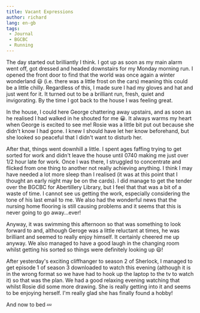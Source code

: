 ```yaml
---
title: Vacant Expressions
author: richard 
lang: en-gb
tags:
 - Journal
 - BGCBC
 - Running
---
```


The day started out brilliantly I think. I got up as soon as my main alarm went off, got dressed and
headed downstairs for my Monday morning run. I opened the front door to find that the world was once
again a winter wonderland :smiley: (i.e. there was a little frost on the cars) meaning this could be
a little chilly. Regardless of this, I made sure I had my gloves and hat and just went for it. It
turned out to be a brilliant run, fresh, quiet and invigorating. By the time I got back to the house
I was feeling great.

In the house, I could here George chattering away upstairs, and as soon as he realised I had walked
in he shouted for me :grinning:. It always warms my heart when George is excited to see me! Rosie
was a little bit put out because she didn't know I had gone. I knew I should have let her know
beforehand, but she looked so peaceful that I didn't want to disturb her.

After that, things went downhill a little. I spent ages faffing trying to get sorted for work and
didn't leave the house until 0740 making me just over 1/2 hour late for work. Once I was there, I
struggled to concentrate and flicked from one thing to another not really achieving anything. I
think I may have needed a lot more sleep than I realised (it was at this point that I thought an
early night may be on the cards). I did manage to get the tender over the BGCBC for Abertillery
Library, but I feel that that was a bit of a waste of time. I cannot see us getting the work,
especially considering the tone of his last email to me. We also had the wonderful news that the
nursing home flooring is still causing problems and it seems that this is never going to go
away...ever! 

Anyway, it was swimming this afternoon so that was something to look forward to and, although Geroge
was a little reluctant at times, he was brilliant and seemed to really enjoy himself. It certainly
cheered me up anyway. We also managed to have a good laugh in the changing room whilst getting his
sorted so things were definitely looking up :smiley:!

After yesterday's exciting cliffhanger to season 2 of Sherlock, I managed to get episode 1 of season
3 downloaded to watch this evening (although it is in the wrong format so we have had to hook up the
laptop to the tv to watch it) so that was the plan. We had a good relaxing evening watching that
whilst Rosie did some more drawing. She is really getting into it and seems to be enjoying herself.
I'm really glad she has finally found a hobby!

And now to bed :zzz: